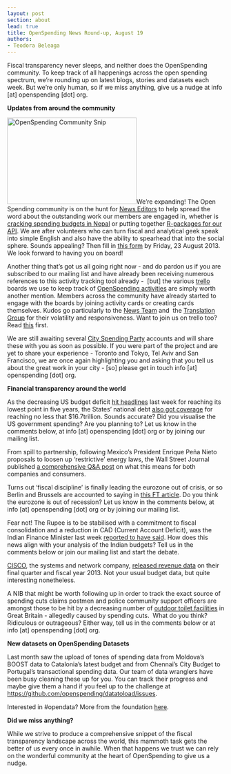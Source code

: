 ```yaml
---
layout: post
section: about
lead: true
title: OpenSpending News Round-up, August 19
authors:
- Teodora Beleaga
---
```

<p dir="ltr">Fiscal transparency never sleeps, and neither does the OpenSpending community. To keep track of all happenings across the open spending spectrum, we’re rounding up on latest blogs, stories and datasets each week. But we’re only human, so if we miss anything, give us a nudge at info [at] openspending [dot] org.

<p dir="ltr"><strong>Updates from around the community</strong>

<p dir="ltr"><a href="{{ site.baseurl }}/img/blog/2013/08/OpenSpending-Community-Snip.jpg"><img class=" wp-image-713 alignleft" src="http://blog.openspending.org/files/2013/08/OpenSpending-Community-Snip-300x207.jpg" alt="OpenSpending Community Snip" width="300" height="200" /></a>We’re expanding! The Open Spending community is on the hunt for <a href="http://blog.openspending.org/2013/08/16/join-the-news-editor-team-at-openspending/">News Editors</a> to help spread the word about the outstanding work our members are engaged in, whether is <a href="http://np.okfn.org/2013/07/24/kathmandu-metropolitan-in-city-spending-data-party/">cracking spending budgets in Nepal</a> or putting together <a href="https://github.com/mihi-tr/r-openspending">R-packages for our API</a>. We are after volunteers who can turn fiscal and analytical geek speak into simple English and also have the ability to spearhead that into the social sphere. Sounds appealing? <!--more-->Then fill in <a href="https://docs.google.com/forms/d/1jL4lGrC_z577r7iQLcJw_PYzDCNzKrPh-QPPl2q4QMM/viewform">this form</a> by Friday, 23 August 2013. We look forward to having you on board!

<p dir="ltr">Another thing that’s got us all going right now - and do pardon us if you are subscribed to our mailing list and have already been receiving numerous references to this activity tracking tool already -  [but] the various <a href="https://trello.com/c/xeGcPRCv/1-read-this-first-to-get-started">trello</a> boards we use to keep track of <a href="https://trello.com/b/nLZBzdRS/activities">OpenSpending activities</a> are simply worth another mention. Members across the community have already started to engage with the boards by joining activity cards or creating cards themselves. Kudos go particularly to the <a href="https://trello.com/b/7E5enK5J/openspending-news-and-website-team">News Team</a> and  the <a href="https://trello.com/c/abfAVgBC/14-openspending-guide-translation-sprint-august-9th-to-august-23rd">Translation Group</a> for their volatility and responsiveness. Want to join us on trello too? Read <a href="https://trello.com/c/xeGcPRCv/1-read-this-first-to-get-started">this</a> first.

<p dir="ltr">We are still awaiting several <a href="http://blog.openspending.org/2013/07/26/city-spending-party-around-the-world/">City Spending Party</a> accounts and will share these with you as soon as possible. If you were part of the project and are yet to share your experience - Toronto and Tokyo, Tel Aviv and San Francisco, we are once again highlighting you and asking that you tell us about the great work in your city - [so] please get in touch info [at] openspending [dot] org.

<p dir="ltr"><strong>Financial transparency around the world</strong>

<p dir="ltr">As the decreasing US budget deficit <a href="http://hosted.ap.org/dynamic/stories/U/US_BUDGET_DEFICIT?SITE=AP&amp;SECTION=HOME&amp;TEMPLATE=DEFAULT">hit headlines</a> last week for reaching its lowest point in five years, the States’ national debt <a href="http://newsbusters.org/blogs/tom-blumer/2013/08/16/aps-crutsinger-others-push-myth-federal-government-spending-down-signifi">also got coverage</a> for reaching no less that $16.7trillion. Sounds accurate? Did you visualise the US government spending? Are you planning to? Let us know in the comments below, at info [at] openspending [dot] org or by joining our mailing list.

<p dir="ltr">From spill to partnership, following Mexico’s President Enrique Peña Nieto proposals to loosen up ‘restrictive’ energy laws, the Wall Street Journal published <a href="http://online.wsj.com/article/SB10001424127887323585604579008812425657046.html">a comprehensive Q&amp;A post</a> on what this means for both companies and consumers.

<p dir="ltr">Turns out ‘fiscal discipline’ is finally leading the eurozone out of crisis, or so Berlin and Brussels are accounted to saying in <a href="http://www.ft.com/cms/s/0/dae57384-04a9-11e3-9e71-00144feab7de.html#axzz2cNHxbwpV">this FT article</a>. Do you think the eurozone is out of recession? Let us know in the comments below, at info [at] openspending [dot] org or by joining our mailing list.

<p dir="ltr">Fear not! The Rupee is to be stabilised with a commitment to fiscal consolidation and a reduction in CAD (Current Account Deficit), was the Indian Finance Minister last week <a href="http://articles.economictimes.indiatimes.com/2013-08-14/news/41409804_1_24-paise-account-deficit-lower-cad">reported to have said</a>. How does this news align with your analysis of the Indian budgets? Tell us in the comments below or join our mailing list and start the debate.

<p dir="ltr"><a href="http://www.cisco.com/">CISCO</a>, the systems and network company, <a href="http://newsroom.cisco.com/press-release-content?articleId=1236468">released revenue data</a> on their final quarter and fiscal year 2013. Not your usual budget data, but quite interesting nonetheless.

<p dir="ltr">A NIB that might be worth following up in order to track the exact source of spending cuts claims postmen and police community support officers are amongst those to be hit by a decreasing number of <a href="http://www.independent.co.uk/news/uk/politics/outdoor-workers-face-toilet-troubles-due-to-government-spending-cuts-says-union-report-8773341.html">outdoor toilet facilities</a> in Great Britain - allegedly caused by spending cuts.  What do you think? Ridiculous or outrageous? Either way, tell us in the comments below or at info [at] openspending [dot] org.

<p dir="ltr"><strong>New datasets on OpenSpending Datasets</strong>

<p dir="ltr">Last month saw the upload of tones of spending data from Moldova’s BOOST data to Catalonia’s latest budget and from Chennai’s City Budget to Portugal’s transactional spending data. Our team of data wranglers have been busy cleaning these up for you. You can track their progress and maybe give them a hand if you feel up to the challenge at <a href="https://github.com/openspending/datatoload/issues">https://github.com/openspending/datatoload/issues</a>.

<p dir="ltr">Interested in #opendata? More from the foundation <a href="http://okfn.org/opendata/">here</a>.

<p dir="ltr"><strong>Did we miss anything?</strong>

<p dir="ltr">While we strive to produce a comprehensive snippet of the fiscal transparency landscape across the world, this mammoth task gets the better of us every once in awhile. When that happens we trust we can rely on the wonderful community at the heart of OpenSpending to give us a nudge.

